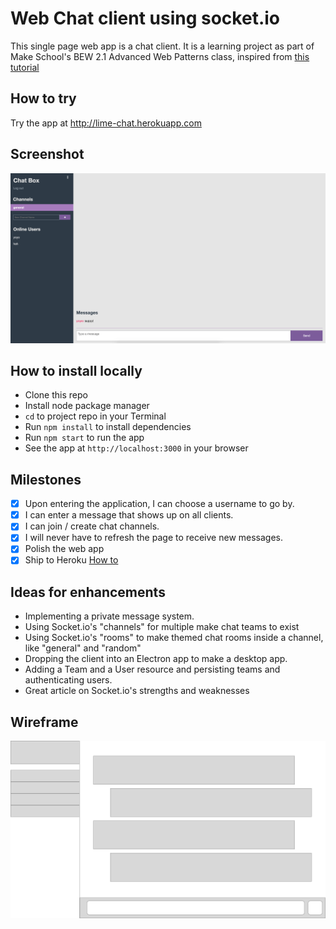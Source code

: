 # Web Chat client using socket.io
This single page web app is a chat client. It is a learning project as part of Make School's BEW 2.1 Advanced Web Patterns class, inspired from [this tutorial](https://www.makeschool.com/academy/track/standalone/make-chat/)

## How to try
Try the app at http://lime-chat.herokuapp.com

## Screenshot
![Screenshot of Lime Chat v1](/lime-chat-screenshot.png)

## How to install locally
- Clone this repo
- Install node package manager
- `cd` to project repo in your Terminal
- Run `npm install` to install dependencies
- Run `npm start` to run the app
- See the app at `http://localhost:3000` in your browser

## Milestones
- [x] Upon entering the application, I can choose a username to go by.
- [x] I can enter a message that shows up on all clients.
- [x] I can join / create chat channels.
- [x] I will never have to refresh the page to receive new messages.
- [x] Polish the web app
- [x] Ship to Heroku [How to](https://medium.com/@nicolaisafai/how-to-deploy-your-node-js-mongodb-app-to-the-web-using-heroku-63d4bccf2675)

## Ideas for enhancements
- Implementing a private message system.
- Using Socket.io's "channels" for multiple make chat teams to exist
- Using Socket.io's "rooms" to make themed chat rooms inside a channel, like "general" and "random"
- Dropping the client into an Electron app to make a desktop app.
- Adding a Team and a User resource and persisting teams and authenticating users.
- Great article on Socket.io's strengths and weaknesses

## Wireframe
![Screenshot of Wireframe](/wireframe.png)